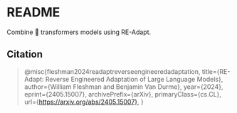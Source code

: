 # README

Combine 🤗 transformers models using RE-Adapt.

## Citation

> @misc{fleshman2024readaptreverseengineeredadaptation,
>       title={RE-Adapt: Reverse Engineered Adaptation of Large Language Models}, 
>       author={William Fleshman and Benjamin Van Durme},
>       year={2024},
>       eprint={2405.15007},
>       archivePrefix={arXiv},
>       primaryClass={cs.CL},
>       url={https://arxiv.org/abs/2405.15007}, 
> }
